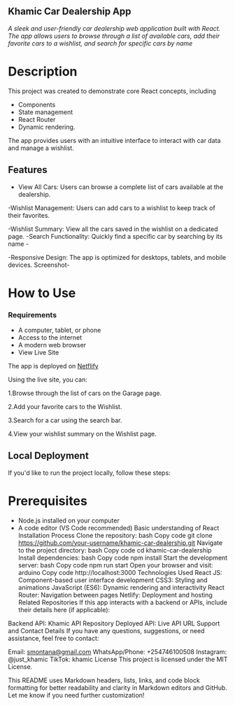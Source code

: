 ## Khamic Car Dealership App

_A sleek and user-friendly car dealership web application built with React. The app allows users to browse through a list of available cars, add their favorite cars to a wishlist, and search for specific cars by name_

# Description

This project was created to demonstrate core React concepts, including

- Components
- State management
- React Router
- Dynamic rendering.

The app provides users with an intuitive interface to interact with car data and manage a wishlist.

## Features

- View All Cars: Users can browse a complete list of cars available at the dealership.

-Wishlist Management: Users can add cars to a wishlist to keep track of their favorites.

-Wishlist Summary: View all the cars saved in the wishlist on a dedicated page.
-Search Functionality: Quickly find a specific car by searching by its name -

-Responsive Design: The app is optimized for desktops, tablets, and mobile devices.
Screenshot-

# How to Use

### Requirements

- A computer, tablet, or phone
- Access to the internet
- A modern web browser
- View Live Site

The app is deployed on
[Netflify](https://cute-smakager-cc7472.netlify.app/)

Using the live site, you can:

1.Browse through the list of cars on the Garage page.

2.Add your favorite cars to the Wishlist.

3.Search for a car using the search bar.

4.View your wishlist summary on the Wishlist page.

## Local Deployment

If you'd like to run the project locally, follow these steps:

# Prerequisites

- Node.js installed on your computer
- A code editor (VS Code recommended)
  Basic understanding of React
  Installation Process
  Clone the repository:
  bash
  Copy code
  git clone https://github.com/your-username/khamic-car-dealership.git
  Navigate to the project directory:
  bash
  Copy code
  cd khamic-car-dealership
  Install dependencies:
  bash
  Copy code
  npm install
  Start the development server:
  bash
  Copy code
  npm run start
  Open your browser and visit:
  arduino
  Copy code
  http://localhost:3000
  Technologies Used
  React JS: Component-based user interface development
  CSS3: Styling and animations
  JavaScript (ES6): Dynamic rendering and interactivity
  React Router: Navigation between pages
  Netlify: Deployment and hosting
  Related Repositories
  If this app interacts with a backend or APIs, include their details here (if applicable):

Backend API: Khamic API Repository
Deployed API: Live API URL
Support and Contact Details
If you have any questions, suggestions, or need assistance, feel free to contact:

Email: smontana@gmail.com
WhatsApp/Phone: +254746100508
Instagram: @just_khamic
TikTok: khamic
License
This project is licensed under the MIT License.

This README uses Markdown headers, lists, links, and code block formatting for better readability and clarity in Markdown editors and GitHub. Let me know if you need further customization!
